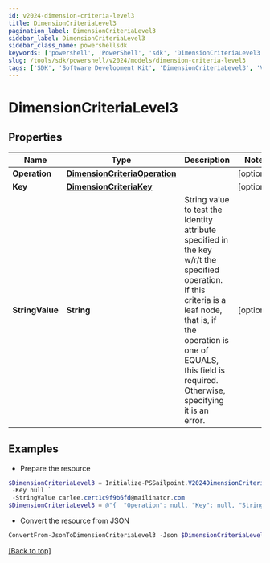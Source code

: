 ```yaml
---
id: v2024-dimension-criteria-level3
title: DimensionCriteriaLevel3
pagination_label: DimensionCriteriaLevel3
sidebar_label: DimensionCriteriaLevel3
sidebar_class_name: powershellsdk
keywords: ['powershell', 'PowerShell', 'sdk', 'DimensionCriteriaLevel3', 'V2024DimensionCriteriaLevel3'] 
slug: /tools/sdk/powershell/v2024/models/dimension-criteria-level3
tags: ['SDK', 'Software Development Kit', 'DimensionCriteriaLevel3', 'V2024DimensionCriteriaLevel3']
---
```



# DimensionCriteriaLevel3

## Properties

Name | Type | Description | Notes
------------ | ------------- | ------------- | -------------
**Operation** | [**DimensionCriteriaOperation**](dimension-criteria-operation) |  | [optional] 
**Key** | [**DimensionCriteriaKey**](dimension-criteria-key) |  | [optional] 
**StringValue** | **String** | String value to test the Identity attribute specified in the key w/r/t the specified operation. If this criteria is a leaf node, that is, if the operation is one of EQUALS, this field is required. Otherwise, specifying it is an error. | [optional] 

## Examples

- Prepare the resource
```powershell
$DimensionCriteriaLevel3 = Initialize-PSSailpoint.V2024DimensionCriteriaLevel3  -Operation null `
 -Key null `
 -StringValue carlee.cert1c9f9b6fd@mailinator.com
$DimensionCriteriaLevel3 = @"{  "Operation": null, "Key": null, "StringValue": "carlee.cert1c9f9b6fd@mailinator.com" }"@
```

- Convert the resource from JSON
```powershell
ConvertFrom-JsonToDimensionCriteriaLevel3 -Json $DimensionCriteriaLevel3
```


[[Back to top]](#) 

